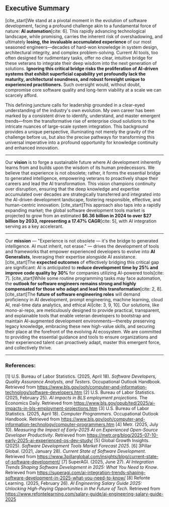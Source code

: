 ## Executive Summary

[cite_start]We stand at a pivotal moment in the evolution of software development, facing a profound challenge akin to a fundamental force of nature: **AI automation**[cite: 6]. This rapidly advancing technological landscape, while promising, carries the inherent risk of overshadowing, and ultimately **losing, the invaluable accumulated experience** of our most seasoned engineers—decades of hard-won knowledge in system design, architectural integrity, and complex problem-solving. Current AI tools, too often designed for rudimentary tasks, offer no clear, intuitive bridge for these veterans to integrate their deep wisdom into the next generation of solutions. **Ignoring this critical bridge risks the proliferation of AI-driven systems that exhibit superficial capability yet profoundly lack the maturity, architectural soundness, and robust foresight unique to experienced practitioners.** Such oversight would, without doubt, compromise core software quality and long-term viability at a scale we can scarcely afford.

This defining juncture calls for leadership grounded in a clear-eyed understanding of the industry's own evolution. My own career has been marked by a consistent drive to identify, understand, and master emergent trends—from the transformative rise of enterprise cloud solutions to the intricate nuances of large-scale system integration. This background provides a unique perspective, illuminating not merely the gravity of the challenge before us, but also the precise pathways for transforming this universal imperative into a profound opportunity for knowledge continuity and enhanced innovation.

---

Our **vision** is to forge a sustainable future where AI development inherently learns from and builds upon the wisdom of its human predecessors. We believe that experience is not obsolete; rather, it forms the essential bridge to generated intelligence, empowering veterans to proactively shape their careers and lead the AI transformation. This vision champions continuity over disruption, ensuring that the deep knowledge and expertise accumulated over decades are strategically transferred and integrated into the AI-driven development landscape, fostering responsible, effective, and human-centric innovation. [cite_start]This approach also taps into a rapidly expanding market; the global software development tools market is projected to grow from an estimated **$6.36 billion in 2024 to over $27 billion by 2033, representing a 17.47% CAGR**[cite: 5], with AI integration serving as a key accelerant.

---

Our **mission** — "Experience is not obsolete — it's the bridge to generated intelligence. AI must inherit, not erase." — drives the development of tools and frameworks that empower experienced developers to evolve into **AI Generalists**, leveraging their expertise alongside AI assistance. [cite_start]The **expected outcomes** of effectively bridging this critical gap are significant: AI is anticipated to **reduce development time by 25% and improve code quality by 30%** for companies utilizing AI-powered tools[cite: 7]. [cite_start]While some routine programming tasks may face automation, the **outlook for software engineers remains strong and highly compensated for those who adapt and lead this transformation**[cite: 2, 8]. [cite_start]The **future of software engineering roles** will demand proficiency in AI development, prompt engineering, machine learning, cloud AI, real-time data analytics, and ethical AI[cite: 3, 9, 10]. Our solutions, like mono-ai-repo, are meticulously designed to provide practical, transparent, and explainable tools that enable veteran developers to bootstrap and maintain AI-augmented development environments—thereby preserving legacy knowledge, embracing these new high-value skills, and securing their place at the forefront of the evolving AI ecosystem. We are committed to providing the essential guidance and tools to ensure organizations and their experienced talent can proactively adapt, master this emergent force, and collectively thrive.

---

### References:

[1] U.S. Bureau of Labor Statistics. (2025, April 18). *Software Developers, Quality Assurance Analysts, and Testers*. Occupational Outlook Handbook. Retrieved from https://www.bls.gov/ooh/computer-and-information-technology/software-developers.htm
[2] U.S. Bureau of Labor Statistics. (2025, February 25). *AI impacts in BLS employment projections*. The Economics Daily. Retrieved from https://www.bls.gov/opub/ted/2025/ai-impacts-in-bls-employment-projections.htm
[3] U.S. Bureau of Labor Statistics. (2025, April 18). *Computer Programmers*. Occupational Outlook Handbook. Retrieved from https://www.bls.gov/ooh/computer-and-information-technology/computer-programmers.htm
[4] Metr. (2025, July 10). *Measuring the Impact of Early-2025 AI on Experienced Open-Source Developer Productivity*. Retrieved from https://metr.org/blog/2025-07-10-early-2025-ai-experienced-os-dev-study/
[5] Global Growth Insights. (2025). *Software Development Tools Market Forecast 2025*.
[6] 3Pillar Global. (2021, January 28). *Current State of Software Development*. Retrieved from https://www.3pillarglobal.com/insights/blog/current-state-of-software-development/
[7] SuperAGI. (2025, June 27). *AI Integration Trends Shaping Software Development in 2025: What You Need to Know*. Retrieved from https://superagi.com/ai-integration-trends-shaping-software-development-in-2025-what-you-need-to-know/
[8] Refonte Learning. (2025, February 26). *AI Engineering Salary Guide 2025: Unlocking High-Paying Opportunities in the Future of Tech*. Retrieved from https://www.refontelearning.com/salary-guide/ai-engineering-salary-guide-2025